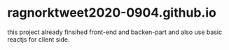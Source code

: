# ragnorktweet2020-0904.github.io

this project already finsihed front-end and backen-part and also use basic reactjs for client side.
